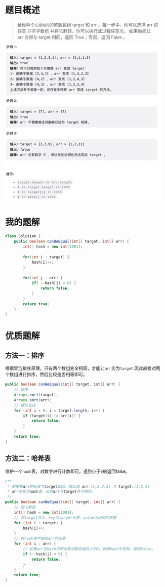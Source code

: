 # 题目概述
> 给你两个`长度相同`的整数数组 target 和 arr 。每一步中，你可以选择 arr 的任意 非空子数组 并将它翻转。你可以执行此过程任意次。
> 如果你能让 arr 变得与 target 相同，返回 True；否则，返回 False 。

![u268m](assets/u268m.png)
# 我的题解
```java
class Solution {
    public boolean canBeEqual(int[] target, int[] arr) {
        int[] hash = new int[1001];

        for(int i : target) {
            hash[i]++;
        }

        for(int j : arr) {
            if( --hash[j] < 0) {
                return false;
            }
        }
        return true;
    }
}
```
# 优质题解
## 方法一：排序
根据冒泡排序原理，只有两个数组完全相同，才能让`arr`变为`target`
因此直接对两个数组进行排序，然后比较是否相等即可。
```java
public boolean canBeEqual(int[] target, int[] arr) {
	// 排序
	Arrays.sort(target);
	Arrays.sort(arr);
	// 循环比较
	for (int i = 0; i < target.length; i++) {
		if (target[i] != arr[i]) {
			return false;
		}
	}
	return true;
}
```
## 方法二：哈希表
维护一个`hash`表，对数字进行计数即可。遇到小于`0`的返回false。
```java
/**
 * 前提是arr的长度与target相同。就比如 arr:[1,2,2,3] 与 target:[1,2,3]
 * arr先放入hash表，此时arr与target并不相同。
 */
public boolean canBeEqual(int[] target, int[] arr) {
	// 定义数组
	int[] hash = new int[1001];
	// 将target存入，key为target元素，value为出现的次数
	for (int i : target) {
		hash[i]++;
	}
	// 在hash表中查找arr的元素
	for (int i : arr) {
		// 如果arr在hash中的出现次数自减后小于0，说明hash中没有，返回false。
		if (--hash[i] < 0) {
			return false;
		}
	}
	return true;
}
```

